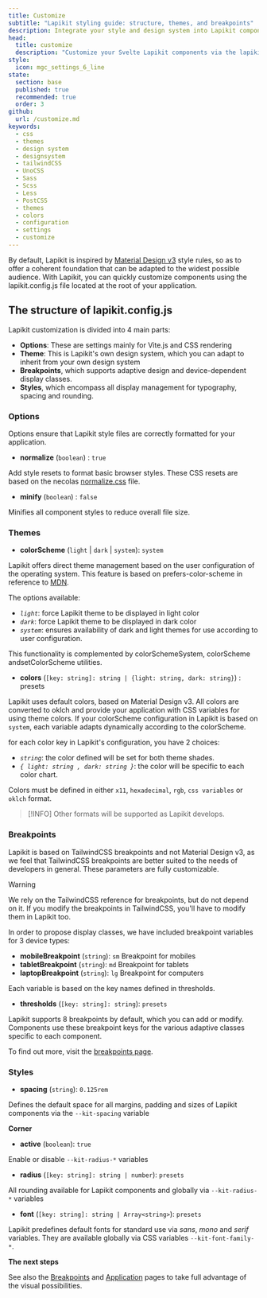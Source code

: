 ```yaml
---
title: Customize
subtitle: "Lapikit styling guide: structure, themes, and breakpoints"
description: Integrate your style and design system into Lapikit components
head:
  title: customize
  description: "Customize your Svelte Lapikit components via the lapikit.config.js file: themes, styles, breakpoints. Fluid styling guaranteed."
style:
  icon: mgc_settings_6_line
state:
  section: base
  published: true
  recommended: true
  order: 3
github:
  url: /customize.md
keywords:
  - css
  - themes
  - design system
  - designsystem
  - tailwindCSS
  - UnoCSS
  - Sass
  - Scss
  - Less
  - PostCSS
  - themes
  - colors
  - configuration
  - settings
  - customize
---
```


<script>
    import { Sandbox, CommandLine } from '$lib/components/index.js';
    // components
    import ButtonBase from "$lib/components/docs/button/button-base.svelte";
    import ButtonBaseCode from "$lib/components/docs/button/button-base.svelte?raw";

    // command line
    const commandInstall = [
        {pkg: "npm", command: "npm i -D lapikit"},
        {pkg: "yarn", command: "yarn add -D lapikit"}
    ];
</script>

By default, Lapikit is inspired by [Material Design v3](https://m3.material.io/) style rules, so as to offer a coherent foundation that can be adapted to the widest possible audience. With Lapikit, you can quickly customize components using the lapikit.config.js file located at the root of your application.

## The structure of lapikit.config.js

Lapikit customization is divided into 4 main parts:

- **Options**: These are settings mainly for Vite.js and CSS rendering
- **Theme**: This is Lapikit's own design system, which you can adapt to inherit from your own design system
- **Breakpoints**, which supports adaptive design and device-dependent display classes.
- **Styles**, which encompass all display management for typography, spacing and rounding.

### Options

Options ensure that Lapikit style files are correctly formatted for your application.

- **normalize** (`boolean`) : `true`

Add style resets to format basic browser styles. These CSS resets are based on the necolas [normalize.css](https://necolas.github.io/normalize.css/) file.

- **minify** (`boolean`) : `false`

Minifies all component styles to reduce overall file size.

### Themes

- **colorScheme** (`light` | `dark` | `system`): `system`

Lapikit offers direct theme management based on the user configuration of the operating system. This feature is based on prefers-color-scheme in reference to [MDN](https://developer.mozilla.org/en-US/docs/Web/CSS/@media/prefers-color-scheme).

The options available:

- _`light`_: force Lapikit theme to be displayed in light color
- _`dark`_: force Lapikit theme to be displayed in dark color
- _`system`_: ensures availability of dark and light themes for use according to user configuration.

This functionality is complemented by colorSchemeSystem, colorScheme andsetColorScheme utilities.

- **colors** (`[key: string]: string | {light: string, dark: string}`) : presets

Lapikit uses default colors, based on Material Design v3. All colors are converted to oklch and provide your application with CSS variables for using theme colors. If your colorScheme configuration in Lapikit is based on `system`, each variable adapts dynamically according to the colorScheme.

for each color key in Lapikit's configuration, you have 2 choices:

- _`string`_: the color defined will be set for both theme shades.
- _`{ light: string , dark: string }`_: the color will be specific to each color chart.

Colors must be defined in either `x11`, `hexadecimal`, `rgb`, `css variables` or `oklch` format.

> [!INFO]
> Other formats will be supported as Lapikit develops.

### Breakpoints

Lapikit is based on TailwindCSS breakpoints and not Material Design v3, as we feel that TailwindCSS breakpoints are better suited to the needs of developers in general. These parameters are fully customizable.

> [!WARNING]
> We rely on the TailwindCSS reference for breakpoints, but do not depend on it. If you modify the breakpoints in TailwindCSS, you'll have to modify them in Lapikit too.

In order to propose display classes, we have included breakpoint variables for 3 device types:

- **mobileBreakpoint** (`string`): `sm`
  Breakpoint for mobiles
- **tabletBreakpoint** (`string`): `md`
  Breakpoint for tablets
- **laptopBreakpoint** (`string`): `lg`
  Breakpoint for computers

Each variable is based on the key names defined in thresholds.

- **thresholds** (`[key: string]: string`): `presets`

Lapikit supports 8 breakpoints by default, which you can add or modify. Components use these breakpoint keys for the various adaptive classes specific to each component.

To find out more, visit the [breakpoints page](/docs/breakpoints).

### Styles

- **spacing** (`string`): `0.125rem`

Defines the default space for all margins, padding and sizes of Lapikit components via the `--kit-spacing` variable

**Corner**

- **active** (`boolean`): `true`

Enable or disable `--kit-radius-*` variables

- **radius** (`[key: string]: string | number`): `presets`

All rounding available for Lapikit components and globally via `--kit-radius-*` variables

- **font** (`[key: string]: string | Array<string>`): `presets`

Lapikit predefines default fonts for standard use via _sans_, _mono_ and _serif_ variables. They are available globally via CSS variables `--kit-font-family-*`.

**The next steps**

See also the [Breakpoints](/docs/breakpoints) and [Application](/docs/components/application) pages to take full advantage of the visual possibilities.
